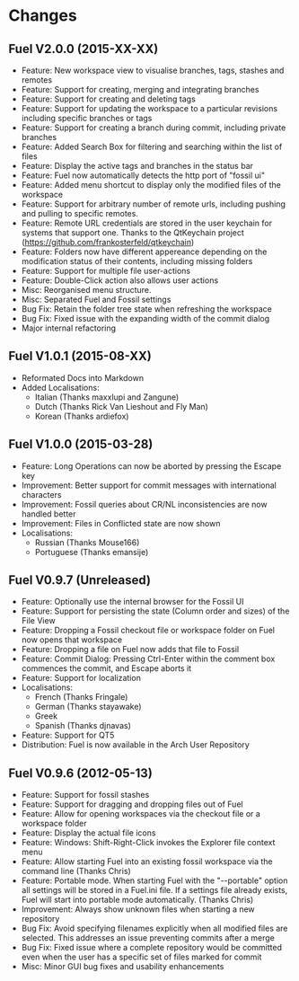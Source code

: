 Changes
================================================================================

Fuel V2.0.0 (2015-XX-XX)
--------------------------------------------------------------------------------
- Feature: New workspace view to visualise branches, tags, stashes and remotes
- Feature: Support for creating, merging and integrating branches
- Feature: Support for creating and deleting tags
- Feature: Support for updating the workspace to a particular revisions including
  specific branches or tags
- Feature: Support for creating a branch during commit, including private branches
- Feature: Added Search Box for filtering and searching within the list of files
- Feature: Display the active tags and branches in the status bar
- Feature: Fuel now automatically detects the http port of "fossil ui"
- Feature: Added menu shortcut to display only the modified files of the workspace
- Feature: Support for arbitrary number of remote urls, including pushing and
  pulling to specific remotes.
- Feature: Remote URL credentials are stored in the user keychain for systems that
  support one. Thanks to the QtKeychain project (https://github.com/frankosterfeld/qtkeychain)
- Feature: Folders now have different appereance depending on the modification
  status of their contents, including missing folders
- Feature: Support for multiple file user-actions
- Feature: Double-Click action also allows user actions
- Misc: Reorganised menu structure.
- Misc: Separated Fuel and Fossil settings
- Bug Fix: Retain the folder tree state when refreshing the workspace
- Bug Fix: Fixed issue with the expanding width of the commit dialog
- Major internal refactoring

Fuel V1.0.1 (2015-08-XX)
--------------------------------------------------------------------------------
- Reformated Docs into Markdown
- Added Localisations:
	- Italian (Thanks maxxlupi and Zangune)
	- Dutch (Thanks Rick Van Lieshout and Fly Man)
	- Korean (Thanks ardiefox)

Fuel V1.0.0 (2015-03-28)
--------------------------------------------------------------------------------
- Feature: Long Operations can now be aborted by pressing the Escape key
- Improvement: Better support for commit messages with international characters
- Improvement: Fossil queries about CR/NL inconsistencies are now handled better
- Improvement: Files in Conflicted state are now shown
- Localisations:
	- Russian (Thanks Mouse166)
	- Portuguese (Thanks emansije)

Fuel V0.9.7 (Unreleased)
--------------------------------------------------------------------------------
- Feature: Optionally use the internal browser for the Fossil UI
- Feature: Support for persisting the state (Column order and sizes) of the File View
- Feature: Dropping a Fossil checkout file or workspace folder on Fuel now opens that workspace
- Feature: Dropping a file on Fuel now adds that file to Fossil
- Feature: Commit Dialog: Pressing Ctrl-Enter within the comment box commences the commit,
  and Escape aborts it
- Feature: Support for localization
- Localisations:
	- French (Thanks Fringale)
	- German (Thanks stayawake)
	- Greek
	- Spanish (Thanks djnavas)
- Feature: Support for QT5
- Distribution: Fuel is now available in the Arch User Repository

Fuel V0.9.6 (2012-05-13)
--------------------------------------------------------------------------------
- Feature: Support for fossil stashes
- Feature: Support for dragging and dropping files out of Fuel
- Feature: Allow for opening workspaces via the checkout file or a workspace folder
- Feature: Display the actual file icons
- Feature: Windows: Shift-Right-Click invokes the Explorer file context menu
- Feature: Allow starting Fuel into an existing fossil workspace via the command line (Thanks Chris)
- Feature: Portable mode. When starting Fuel with the "--portable" option all settings
  will be stored in a Fuel.ini file. If a settings file already exists, Fuel will start
  into portable mode automatically. (Thanks Chris)
- Improvement: Always show unknown files when starting a new repository
- Bug Fix: Avoid specifying filenames explicitly when all modified files are selected.
  This addresses an issue preventing commits after a merge
- Bug Fix: Fixed issue where a complete repository would be committed even when
  the user has a specific set of files marked for commit
- Misc: Minor GUI bug fixes and usability enhancements

